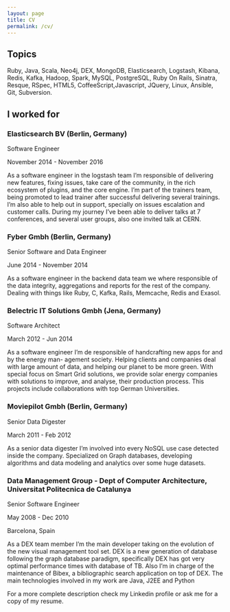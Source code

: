 ```yaml
---
layout: page
title: CV
permalink: /cv/
---
```



## Topics
Ruby, Java, Scala, Neo4j, DEX, MongoDB, Elasticsearch, Logstash, Kibana, Redis, Kafka, Hadoop, Spark, MySQL, PostgreSQL, Ruby On Rails, Sinatra, Resque, RSpec, HTML5, CoffeeScript,Javascript, JQuery, Linux, Ansible, Git, Subversion.

## I worked for

### Elasticsearch BV (Berlin, Germany)

Software Engineer

November 2014 - November 2016

As a software engineer in the logstash team I’m responsible of delivering new features, fixing issues, take care of the community, in the rich ecosystem of plugins, and the core engine. I’m part of the trainers team, being promoted to lead trainer after successful delivering several trainings. I’m also able to help out in support, specially on issues escalation and customer calls. During my journey I’ve been able to deliver talks at 7 conferences, and several user groups, also one invited talk at CERN.

### Fyber Gmbh (Berlin, Germany)

Senior Software and Data Engineer

June 2014 - November 2014

As a software engineer in the backend data team we where responsible of the data integrity, aggregations and reports for the rest of the company. Dealing with things like Ruby, C, Kafka, Rails, Memcache, Redis and Exasol.

### Belectric IT Solutions Gmbh (Jena, Germany)

Software Architect

March 2012 - Jun 2014

As a software engineer I’m de responsible of handcrafting new apps for and by the energy man- agement society. Helping clients and companies deal with large amount of data, and helping our planet to be more green. With special focus on Smart Grid solutions, we provide solar energy companies with solutions to improve, and analyse, their production process. This projects include collaborations with top German Universities.

### Moviepilot Gmbh (Berlin, Germany)

Senior Data Digester

March 2011 - Feb 2012

As a senior data digester I’m involved into every NoSQL use case detected inside the company. Specialized on Graph databases, developing algorithms and data modeling and analytics over some huge datasets.

### Data Management Group - Dept of Computer Architecture, Universitat Politecnica de Catalunya

Senior Software Engineer

May 2008 - Dec 2010

Barcelona, Spain

As a DEX team member I’m the main developer taking on the evolution of the new visual management tool set. DEX is a new generation of database following the graph database paradigm, specifically DEX has got very optimal performance times with database of TB. Also I’m in charge of the maintenance of Bibex, a bibliographic search application on top of DEX. The main technologies involved in my work are Java, J2EE and Python

For a more complete description check my Linkedin profile or ask me for a copy of my resume.
